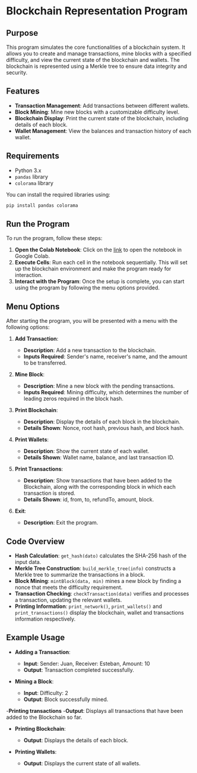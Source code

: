 # Blockchain Representation Program

## Purpose

This program simulates the core functionalities of a blockchain system. It allows you to create and manage transactions, mine blocks with a specified difficulty, and view the current state of the blockchain and wallets. The blockchain is represented using a Merkle tree to ensure data integrity and security.

## Features

- **Transaction Management**: Add transactions between different wallets.
- **Block Mining**: Mine new blocks with a customizable difficulty level.
- **Blockchain Display**: Print the current state of the blockchain, including details of each block.
- **Wallet Management**: View the balances and transaction history of each wallet.

## Requirements

- Python 3.x
- `pandas` library
- `colorama` library

You can install the required libraries using:
```bash
pip install pandas colorama
```

## Run the Program

To run the program, follow these steps:

1. **Open the Colab Notebook**: Click on the [link](https://colab.research.google.com/drive/13J038qaUhUEiwaop6-0PwM8aZ_UFgMxE?usp=sharing) to open the notebook in Google Colab.
2. **Execute Cells**: Run each cell in the notebook sequentially. This will set up the blockchain environment and make the program ready for interaction.
3. **Interact with the Program**: Once the setup is complete, you can start using the program by following the menu options provided.

## Menu Options

After starting the program, you will be presented with a menu with the following options:

1. **Add Transaction**: 
   - **Description**: Add a new transaction to the blockchain.
   - **Inputs Required**: Sender's name, receiver's name, and the amount to be transferred.

2. **Mine Block**: 
   - **Description**: Mine a new block with the pending transactions.
   - **Inputs Required**: Mining difficulty, which determines the number of leading zeros required in the block hash.

3. **Print Blockchain**: 
   - **Description**: Display the details of each block in the blockchain.
   - **Details Shown**: Nonce, root hash, previous hash, and block hash.

4. **Print Wallets**: 
   - **Description**: Show the current state of each wallet.
   - **Details Shown**: Wallet name, balance, and last transaction ID.

5. **Print Transactions**:
   - **Description**: Show transactions that have been added to the Blockchain, along with the corresponding block in which each transaction is stored.
   - **Details Shown**: id, from, to, refundTo, amount, block.

6. **Exit**: 
   - **Description**: Exit the program.

## Code Overview

- **Hash Calculation**: `get_hash(dato)` calculates the SHA-256 hash of the input data.
- **Merkle Tree Construction**: `build_merkle_tree(info)` constructs a Merkle tree to summarize the transactions in a block.
- **Block Mining**: `mintBlock(data, min)` mines a new block by finding a nonce that meets the difficulty requirement.
- **Transaction Checking**: `checkTransaction(data)` verifies and processes a transaction, updating the relevant wallets.
- **Printing Information**: `print_network()`, `print_wallets()` and `print_transactions()` display the blockchain, wallet and transactions information respectively.

## Example Usage

- **Adding a Transaction**:
  - **Input**: Sender: Juan, Receiver: Esteban, Amount: 10
  - **Output**: Transaction completed successfully.

- **Mining a Block**:
  - **Input**: Difficulty: 2
  - **Output**: Block successfully mined.

-**Printing transactions**
   -**Output**: Displays all transactions that have been added to the Blockchain so far.

- **Printing Blockchain**:
  - **Output**: Displays the details of each block.

- **Printing Wallets**:
  - **Output**: Displays the current state of all wallets.
